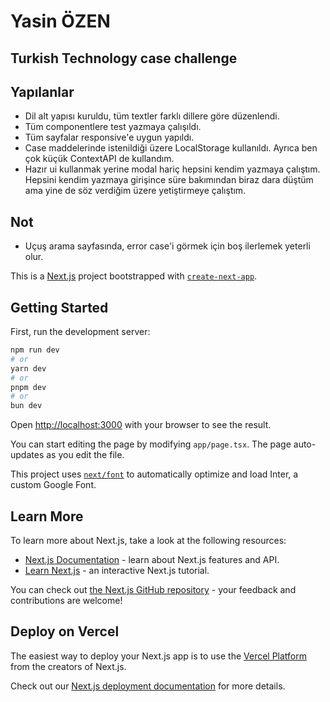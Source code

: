 # Yasin ÖZEN
## Turkish Technology case challenge

## Yapılanlar



- Dil alt yapısı kuruldu, tüm textler farklı dillere göre düzenlendi.
- Tüm componentlere test yazmaya çalışıldı.
- Tüm sayfalar responsive'e uygun yapıldı.
- Case maddelerinde istenildiği üzere LocalStorage kullanıldı. Ayrıca ben çok küçük ContextAPI de kullandım.
- Hazır ui kullanmak yerine modal hariç hepsini kendim yazmaya çalıştım. Hepsini kendim yazmaya girişince süre bakımından biraz dara düştüm ama yine de söz verdiğim üzere yetiştirmeye çalıştım.

## Not
- Uçuş arama sayfasında, error case'i görmek için boş ilerlemek yeterli olur.


This is a [Next.js](https://nextjs.org/) project bootstrapped with [`create-next-app`](https://github.com/vercel/next.js/tree/canary/packages/create-next-app).

## Getting Started

First, run the development server:

```bash
npm run dev
# or
yarn dev
# or
pnpm dev
# or
bun dev
```

Open [http://localhost:3000](http://localhost:3000) with your browser to see the result.

You can start editing the page by modifying `app/page.tsx`. The page auto-updates as you edit the file.

This project uses [`next/font`](https://nextjs.org/docs/basic-features/font-optimization) to automatically optimize and load Inter, a custom Google Font.

## Learn More

To learn more about Next.js, take a look at the following resources:

- [Next.js Documentation](https://nextjs.org/docs) - learn about Next.js features and API.
- [Learn Next.js](https://nextjs.org/learn) - an interactive Next.js tutorial.

You can check out [the Next.js GitHub repository](https://github.com/vercel/next.js/) - your feedback and contributions are welcome!

## Deploy on Vercel

The easiest way to deploy your Next.js app is to use the [Vercel Platform](https://vercel.com/new?utm_medium=default-template&filter=next.js&utm_source=create-next-app&utm_campaign=create-next-app-readme) from the creators of Next.js.

Check out our [Next.js deployment documentation](https://nextjs.org/docs/deployment) for more details.

